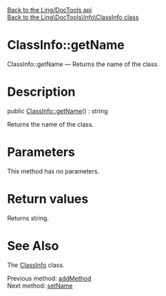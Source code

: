 [Back to the Ling/DocTools api](https://github.com/lingtalfi/DocTools/blob/master/doc/api/Ling/DocTools.md)<br>
[Back to the Ling\DocTools\Info\ClassInfo class](https://github.com/lingtalfi/DocTools/blob/master/doc/api/Ling/DocTools/Info/ClassInfo.md)


ClassInfo::getName
================



ClassInfo::getName — Returns the name of the class.




Description
================


public [ClassInfo::getName](https://github.com/lingtalfi/DocTools/blob/master/doc/api/Ling/DocTools/Info/ClassInfo/getName.md)() : string




Returns the name of the class.




Parameters
================

This method has no parameters.


Return values
================

Returns string.








See Also
================

The [ClassInfo](https://github.com/lingtalfi/DocTools/blob/master/doc/api/Ling/DocTools/Info/ClassInfo.md) class.

Previous method: [addMethod](https://github.com/lingtalfi/DocTools/blob/master/doc/api/Ling/DocTools/Info/ClassInfo/addMethod.md)<br>Next method: [setName](https://github.com/lingtalfi/DocTools/blob/master/doc/api/Ling/DocTools/Info/ClassInfo/setName.md)<br>

